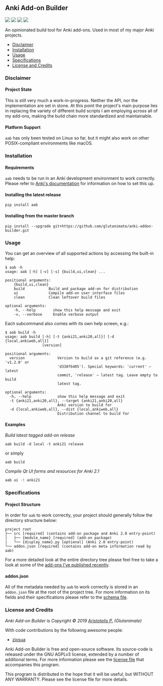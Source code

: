 ## Anki Add-on Builder

<a title="License: GNU AGPLv3" href="https://github.com/glutanimate/anki-addon-builder/blob/master/LICENSE"><img  src="https://img.shields.io/badge/license-GNU AGPLv3-green.svg"></a>
<a href="https://pypi.org/project/aab/"><img src="https://img.shields.io/pypi/v/aab.svg"></a>
<img src="https://img.shields.io/pypi/status/aab.svg">
<img src="https://img.shields.io/pypi/dd/aab.svg">


An opinionated build tool for Anki add-ons. Used in most of my major Anki projects.

- [Disclaimer](#disclaimer)
- [Installation](#installation)
- [Usage](#usage)
- [Specifications](#specifications)
- [License and Credits](#license-and-credits)

### Disclaimer

#### Project State

This is still very much a work-in-progress. Neither the API, nor the implementation are set in stone. At this point the project's main purpose lies in replacing the variety of different build scripts I am employing across all of my add-ons, making the build chain more standardized and maintainable.

#### Platform Support

`aab` has only been tested on Linux so far, but it might also work on other POSIX-compliant environments like macOS.

### Installation

#### Requirements

`aab` needs to be run in an Anki development environment to work correctly. Please refer to [Anki's documentation](https://github.com/dae/anki/blob/master/README.development) for information on how to set this up.

#### Installing the latest release

    pip install aab

#### Installing from the master branch

    pip install --upgrade git+https://github.com/glutanimate/anki-addon-builder.git

### Usage

You can get an overview of all supported actions by accessing the built-in help:

```
$ aab -h
usage: aab [-h] [-v] [-s] {build,ui,clean} ...

positional arguments:
    {build,ui,clean}
    build           Build and package add-on for distribution
    ui              Compile add-on user interface files
    clean           Clean leftover build files

optional arguments:
    -h, --help        show this help message and exit
    -v, --verbose     Enable verbose output
```

Each subcommand also comes with its own help screen, e.g.:

```
$ aab build -h
usage: aab build [-h] [-t {anki21,anki20,all}] [-d {local,ankiweb,all}]
                 [version]

positional arguments:
  version               Version to build as a git reference (e.g. 'v1.2.0' or
                        'd338f6405'). Special keywords: 'current' – latest
                        commit, 'release' – latest tag. Leave empty to build
                        latest tag.

optional arguments:
  -h, --help            show this help message and exit
  -t {anki21,anki20,all}, --target {anki21,anki20,all}
                        Anki version to build for
  -d {local,ankiweb,all}, --dist {local,ankiweb,all}
                        Distribution channel to build for
```

#### Examples

_Build latest tagged add-on release_

```
aab build -d local -t anki21 release
```

or simply

```
aab build
```

_Compile Qt UI forms and resources for Anki 2.1_

```bash
aab ui -t anki21
```

### Specifications

#### Project Structure

In order for `aab` to work correctly, your project should generally follow the directory structure below:

```
project root
├── src [required] (contains add-on package and Anki 2.0 entry-point)
│   ├── {module_name} [required] (add-on package)
|   └── {display_name}.py [optional] (Anki 2.0 entry-point)
└── addon.json [required] (contains add-on meta information read by aab)
```

For a more detailed look at the entire directory tree please feel free to take a look at some of the [add-ons I've published recently](https://github.com/topics/anki-addon?o=desc&q=user%3Aglutanimate&s=updated).

#### addon.json

All of the metadata needed by `aab` to work correctly is stored in an `addon.json` file at the root of the project tree. For more information on its fields and their specifications please refer to the [schema file](https://github.com/glutanimate/anki-addon-builder/blob/master/aab/schema.json).

### License and Credits

*Anki Add-on Builder* is *Copyright © 2019 [Aristotelis P.](https://glutanimate.com/) (Glutanimate)*

With code contributions by the following awesome people:

- [zjosua](https://github.com/zjosua)

Anki Add-on Builder is free and open-source software. Its source-code is released under the GNU AGPLv3 license, extended by a number of additional terms. For more information please see the [license file](https://github.com/glutanimate/anki-addon-builder/blob/master/LICENSE) that accompanies this program.

This program is distributed in the hope that it will be useful, but WITHOUT ANY WARRANTY. Please see the license file for more details.